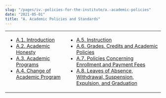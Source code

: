 ```yaml
---
slug: "/pages/iv.-policies-for-the-institute/a.-academic-policies"
date: "2021-05-01"
title: "A. Academic Policies and Standards"
---
```


<table border="0">

<tbody>

<tr valign="top">

<td>

*   [A.1\. Introduction](/about/handbook/iv.-policies-for-the-institute/a.-academic-policies/a.1.-introduction)
*   [A.2\. Academic Honesty](/about/handbook/iv.-policies-for-the-institute/a.-academic-policies/a.2.-academic-honesty)
*   [A.3\. Academic Programs](/about/handbook/iv.-policies-for-the-institute/a.-academic-policies/a.3.-academic-programs)
*   [A.4\. Change of Academic Program](/about/handbook/iv.-policies-for-the-institute/a.-academic-policies/a.4.-change-of-academic-program)

</td>

<td>

*   [A.5\. Instruction](/about/handbook/iv.-policies-for-the-institute/a.-academic-policies/a.5.-instruction)
*   [A.6\. Grades, Credits and Academic Policies](/about/handbook/iv.-policies-for-the-institute/a.-academic-policies/a.6.-grades-credits-and-academic-policies)
*   [A.7\. Policies Concerning Enrollment and Payment Fees](/about/handbook/iv.-policies-for-the-institute/a.-academic-policies/a.7.-policies-concerning-enrollment-and-payment-fees)
*   [A.8\. Leaves of Absence, Withdrawal, Suspension, Expulsion, and Graduation](/about/handbook/iv.-policies-for-the-institute/a.-academic-policies/a.8.-leaves-of-absence-withdrawal-suspension-expulsion-and-graduation)

</td>

</tr>

</tbody>

</table>
